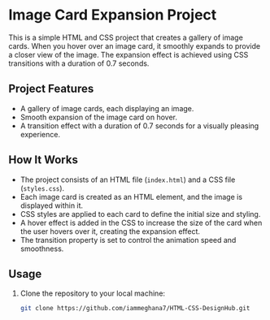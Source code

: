 # Image Card Expansion Project

This is a simple HTML and CSS project that creates a gallery of image cards. When you hover over an image card, it smoothly expands to provide a closer view of the image. The expansion effect is achieved using CSS transitions with a duration of 0.7 seconds.

## Project Features

- A gallery of image cards, each displaying an image.
- Smooth expansion of the image card on hover.
- A transition effect with a duration of 0.7 seconds for a visually pleasing experience.

## How It Works

- The project consists of an HTML file (`index.html`) and a CSS file (`styles.css`).
- Each image card is created as an HTML element, and the image is displayed within it.
- CSS styles are applied to each card to define the initial size and styling.
- A hover effect is added in the CSS to increase the size of the card when the user hovers over it, creating the expansion effect.
- The transition property is set to control the animation speed and smoothness.

## Usage

1. Clone the repository to your local machine:

   ```bash
   git clone https://github.com/iammeghana7/HTML-CSS-DesignHub.git
